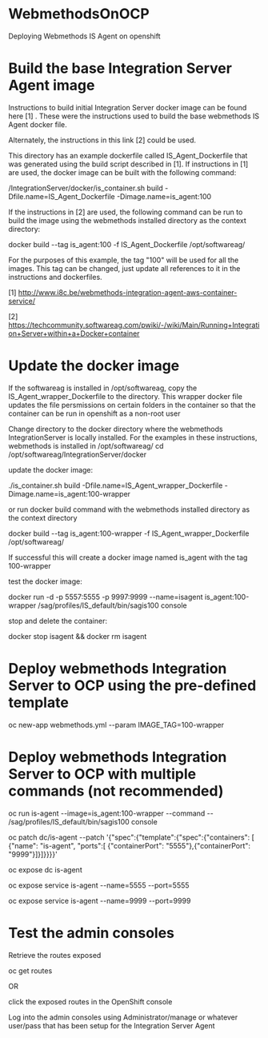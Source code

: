 # WebmethodsOnOCP
Deploying Webmethods IS Agent on openshift 

# Build the base Integration Server Agent image
Instructions to build initial Integration Server docker image can be found here [1] . These were the instructions used to build the base webmethods IS Agent docker file. 

Alternately, the instructions in this link [2] could be used.

This directory has an example dockerfile called IS_Agent_Dockerfile that was generated using the build script described in [1]. If instructions in [1] are used, the docker image can be built with the following command:

<SAG installation dir>/IntegrationServer/docker/is_container.sh build -Dfile.name=IS_Agent_Dockerfile -Dimage.name=is_agent:100

If the instructions in [2] are used, the following command can be run to build the image using the webmethods installed directory as the context directory:

docker build --tag is_agent:100 -f IS_Agent_Dockerfile /opt/softwareag/

For the purposes of this example, the tag "100" will be used for all the images. This tag can be changed, just update all references to it in the instructions and dockerfiles.

[1] http://www.i8c.be/webmethods-integration-agent-aws-container-service/

[2] https://techcommunity.softwareag.com/pwiki/-/wiki/Main/Running+Integration+Server+within+a+Docker+container

# Update the docker image
If the softwareag is installed in /opt/softwareag, copy the IS_Agent_wrapper_Dockerfile to the directory. This wrapper docker file updates the file persmissions on certain folders in the container so that the container can be run in openshift as a non-root user

Change directory to the docker directory where the webmethods IntegrationServer is locally installed. For the examples in these instructions, webmethods is installed in  /opt/softwareag/
cd /opt/softwareag/IntegrationServer/docker

update the docker image:

./is_container.sh build -Dfile.name=IS_Agent_wrapper_Dockerfile -Dimage.name=is_agent:100-wrapper

or run docker build command with the webmethods installed directory as the context directory

docker build --tag is_agent:100-wrapper -f IS_Agent_wrapper_Dockerfile /opt/softwareag/

If successful this will create a docker image named is_agent with the tag 100-wrapper

test the  docker image:

docker run -d -p 5557:5555 -p 9997:9999 --name=isagent is_agent:100-wrapper /sag/profiles/IS_default/bin/sagis100 console

stop and delete the container:

docker stop isagent && docker rm isagent


# Deploy webmethods Integration Server to OCP using the pre-defined template 
oc new-app  webmethods.yml --param IMAGE_TAG=100-wrapper

# Deploy webmethods Integration Server to OCP with multiple commands (not recommended)
oc run is-agent --image=is_agent:100-wrapper --command -- /sag/profiles/IS_default/bin/sagis100 console

oc patch dc/is-agent  --patch '{"spec":{"template":{"spec":{"containers": [  {"name": "is-agent",  "ports":[ {"containerPort": "5555"},{"containerPort": "9999"}]}]}}}}'

oc expose dc is-agent

oc expose service is-agent --name=5555 --port=5555

oc expose service is-agent --name=9999 --port=9999

# Test the admin consoles

Retrieve the routes exposed 

oc get routes 

OR

click the exposed routes in the OpenShift console

Log into the admin consoles using Administrator/manage or whatever user/pass that has been setup for the Integration Server Agent
